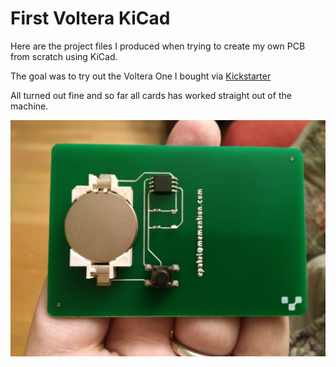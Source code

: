 First Voltera KiCad
===================

Here are the project files I produced when trying to create my own PCB from scratch using KiCad.

The goal was to try out the Voltera One I bought via [Kickstarter](https://www.kickstarter.com/projects/voltera/voltera-your-circuit-board-prototyping-machine)

All turned out fine and so far all cards has worked straight out of the machine.

![image](https://raw.githubusercontent.com/epatel/First-Voltera-KiCad/master/V1-T1.jpg)
